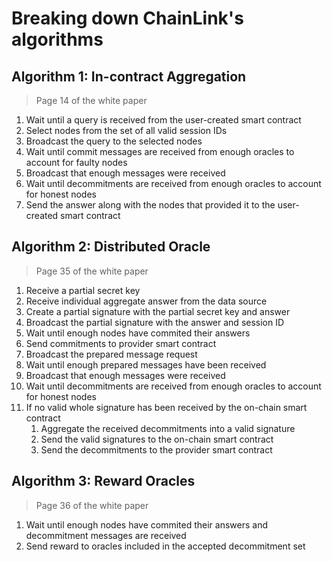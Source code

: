 # Breaking down ChainLink's algorithms

## Algorithm 1: In-contract Aggregation

> Page 14 of the white paper

1. Wait until a query is received from the user-created smart contract
2. Select nodes from the set of all valid session IDs
3. Broadcast the query to the selected nodes
4. Wait until commit messages are received from enough oracles to account for faulty nodes
5. Broadcast that enough messages were received
6. Wait until decommitments are received from enough oracles to account for honest nodes
7. Send the answer along with the nodes that provided it to the user-created smart contract

## Algorithm 2: Distributed Oracle

> Page 35 of the white paper

1. Receive a partial secret key
2. Receive individual aggregate answer from the data source
3. Create a partial signature with the partial secret key and answer
4. Broadcast the partial signature with the answer and session ID
5. Wait until enough nodes have commited their answers
6. Send commitments to provider smart contract
7. Broadcast the prepared message request
8. Wait until enough prepared messages have been received
9. Broadcast that enough messages were received
10. Wait until decommitments are received from enough oracles to account for honest nodes
11. If no valid whole signature has been received by the on-chain smart contract
    1. Aggregate the received decommitments into a valid signature
    2. Send the valid signatures to the on-chain smart contract
    3. Send the decommitments to the provider smart contract

## Algorithm 3: Reward Oracles

> Page 36 of the white paper

1. Wait until enough nodes have commited their answers and decommitment messages are received
2. Send reward to oracles included in the accepted decommitment set
